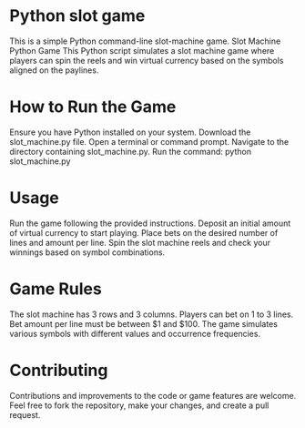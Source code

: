 # Python slot game
This is a simple Python command-line slot-machine game.
Slot Machine Python Game
This Python script simulates a slot machine game where players can spin the reels and win virtual currency based on the symbols aligned on the paylines.

# How to Run the Game
Ensure you have Python installed on your system.
Download the slot_machine.py file.
Open a terminal or command prompt.
Navigate to the directory containing slot_machine.py.
Run the command: python slot_machine.py

# Usage
Run the game following the provided instructions.
Deposit an initial amount of virtual currency to start playing.
Place bets on the desired number of lines and amount per line.
Spin the slot machine reels and check your winnings based on symbol combinations.

# Game Rules
The slot machine has 3 rows and 3 columns.
Players can bet on 1 to 3 lines.
Bet amount per line must be between $1 and $100.
The game simulates various symbols with different values and occurrence frequencies.

# Contributing
Contributions and improvements to the code or game features are welcome. Feel free to fork the repository, make your changes, and create a pull request.

